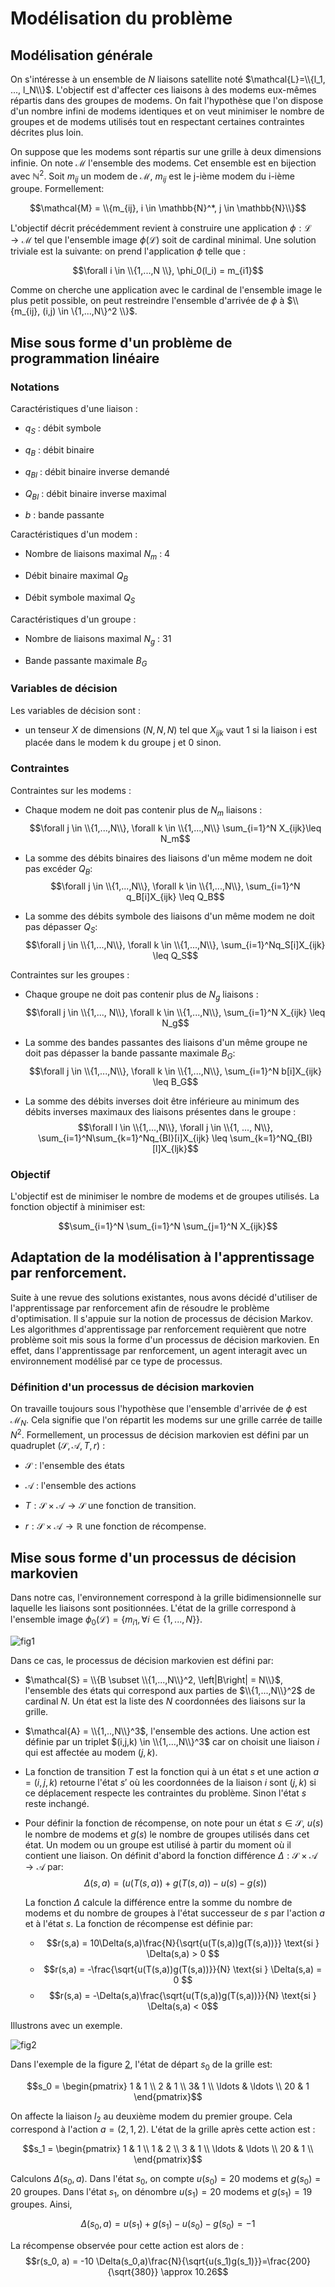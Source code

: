 Modélisation du problème
========================

Modélisation générale
---------------------

On s'intéresse à un ensemble de $N$ liaisons satellite noté
$\mathcal{L}=\\{l_1, ..., l_N\\}$. L'objectif est d'affecter ces liaisons à des
modems eux-mêmes répartis dans des groupes de modems. On fait
l'hypothèse que l'on dispose d'un nombre infini de modems identiques et
on veut minimiser le nombre de groupes et de modems utilisés tout en
respectant certaines contraintes décrites plus loin.

On suppose que les modems sont répartis sur une grille à deux dimensions
infinie. On note $\mathcal{M}$ l'ensemble des modems. Cet ensemble est en
bijection avec $\mathbb{N}^2$. Soit $m_{ij}$ un modem de $\mathcal{M}$,
$m_{ij}$ est le j-ième modem du i-ième groupe. Formellement:

$$\mathcal{M} = \\{m_{ij}, i \in \mathbb{N}^*, j \in \mathbb{N}\\}$$

L'objectif décrit précédemment revient à construire une application
$\phi :  \mathcal{L} \rightarrow \mathcal{M}$ tel que l'ensemble image $\phi(\mathcal{L})$
soit de cardinal minimal. Une solution triviale est la suivante: on
prend l'application $\phi$ telle que :

$$\forall i \in \\{1,...,N \\}, \phi_0(l_i) = m_{i1}$$

Comme on cherche une application avec le cardinal de l'ensemble image le
plus petit possible, on peut restreindre l'ensemble d'arrivée de $\phi$
à $\\{m_{ij},  (i,j) \in \{1,...,N\}^2 \\}$.

Mise sous forme d'un problème de programmation linéaire
-------------------------------------------------------

### Notations

Caractéristiques d'une liaison :

-   $q_{S}$ : débit symbole

-   $q_{B}$ : débit binaire

-   $q_{BI}$ : débit binaire inverse demandé

-   $Q_{BI}$ : débit binaire inverse maximal

-   $b$ : bande passante

Caractéristiques d'un modem :

-   Nombre de liaisons maximal $N_m$ : 4

-   Débit binaire maximal $Q_{B}$

-   Débit symbole maximal $Q_{S}$

Caractéristiques d'un groupe :

-   Nombre de liaisons maximal $N_g$ : 31

-   Bande passante maximale $B_G$

### Variables de décision

Les variables de décision sont :

-   un tenseur $X$ de dimensions $(N,N,N)$ tel que $X_{ijk}$ vaut 1 si
    la liaison i est placée dans le modem k du groupe j et 0 sinon.

### Contraintes

Contraintes sur les modems :

-   Chaque modem ne doit pas contenir plus de $N_m$ liaisons :
    $$\forall j \in \\{1,...,N\\}, \forall k \in \\{1,...,N\\} \sum_{i=1}^N X_{ijk}\leq N_m$$

-   La somme des débits binaires des liaisons d'un même modem ne doit
    pas excéder $Q_B$:
    $$\forall j \in \\{1,...,N\\}, \forall k \in \\{1,...,N\\}, \sum_{i=1}^N q_B[i]X_{ijk} \leq Q_B$$

-   La somme des débits symbole des liaisons d'un même modem ne doit pas
    dépasser $Q_S$:
    $$\forall j \in \\{1,...,N\\}, \forall k \in \\{1,...,N\\}, \sum_{i=1}^Nq_S[i]X_{ijk} \leq Q_S$$

Contraintes sur les groupes :

-   Chaque groupe ne doit pas contenir plus de $N_g$ liaisons :
    $$\forall j \in \\{1,..., N\\}, \forall k \in \\{1,...,N\\}, \sum_{i=1}^N X_{ijk} \leq N_g$$

-   La somme des bandes passantes des liaisons d'un même groupe ne doit
    pas dépasser la bande passante maximale $B_G$:
    $$\forall j \in \\{1,...,N\\}, \forall k \in \\{1,...,N\\}, \sum_{i=1}^N b[i]X_{ijk} \leq B_G$$

-   La somme des débits inverses doit être inférieure au minimum des
    débits inverses maximaux des liaisons présentes dans le groupe :
    $$\forall l \in \\{1,...,N\\}, \forall j \in \\{1, ..., N\\}, \sum_{i=1}^N\sum_{k=1}^Nq_{BI}[i]X_{ijk} \leq \sum_{k=1}^NQ_{BI}[l]X_{ljk}$$

### Objectif

L'objectif est de minimiser le nombre de modems et de groupes utilisés.
La fonction objectif à minimiser est:

$$\sum_{i=1}^N \sum_{i=1}^N \sum_{j=1}^N X_{ijk}$$

Adaptation de la modélisation à l'apprentissage par renforcement.
-----------------------------------------------------------------

Suite à une revue des solutions existantes, nous avons décidé d'utiliser
de l'apprentissage par renforcement afin de résoudre le problème
d'optimisation. Il s'appuie sur la notion de processus de décision
Markov. Les algorithmes d'apprentissage par renforcement requièrent que
notre problème soit mis sous la forme d'un processus de décision
markovien. En effet, dans l'apprentissage par renforcement, un agent
interagit avec un environnement modélisé par ce type de processus.

### Définition d'un processus de décision markovien

On travaille toujours sous l'hypothèse que l'ensemble d'arrivée de
$\phi$ est $\mathcal{M}_N$. Cela signifie que l'on répartit les modems
sur une grille carrée de taille $N^2$. Formellement, un processus de
décision markovien est défini par un quadruplet
$(\mathcal{S}, \mathcal{A}, T, r)$ :

-   $\mathcal{S}$ : l'ensemble des états

-   $\mathcal{A}$ : l'ensemble des actions

-   $T : \mathcal{S} \times \mathcal{A} \rightarrow \mathcal{S}$ une fonction
    de transition.

-   $r : \mathcal{S} \times \mathcal{A} \rightarrow \mathbb{R}$ une
    fonction de récompense.

Mise sous forme d'un processus de décision markovien
----------------------------------------------------

Dans notre cas, l'environnement correspond à la grille bidimensionnelle
sur laquelle les liaisons sont positionnées. L'état de la grille
correspond à l'ensemble image
$\phi_0(\mathcal{L}) = \{m_{i1}, \forall i \in \{1,...,N\}\}$.

![fig1](images/grid1.png)

Dans ce cas, le processus de décision markovien est défini par:

-   $\mathcal{S} = \\{B \subset \\{1,...,N\\}^2, \left|B\right| = N\\}$,
    l'ensemble des états qui correspond aux parties de $\\{1,...,N\\}^2$
    de cardinal $N$. Un état est la liste des $N$ coordonnées des
    liaisons sur la grille.

-   $\mathcal{A} = \\{1,..,N\\}^3$, l'ensemble des actions. Une action est
    définie par un triplet $(i,j,k) \in \\{1,...,N\\}^3$ car on choisit
    une liaison $i$ qui est affectée au modem $(j, k)$.

-   La fonction de transition $T$ est la fonction qui à un état $s$ et
    une action $a = (i,j,k)$ retourne l'état $s'$ où les coordonnées de
    la liaison $i$ sont $(j,k)$ si ce déplacement respecte les
    contraintes du problème. Sinon l'état $s$ reste inchangé.

-   Pour définir la fonction de récompense, on note pour un état
    $s\in \mathcal{S}$, $u(s)$ le nombre de modems et $g(s)$ le nombre de
    groupes utilisés dans cet état. Un modem ou un groupe est utilisé à
    partir du moment où il contient une liaison. On définit d'abord la
    fonction différence
    $\Delta :  \mathcal{S} \times \mathcal{A} \rightarrow \mathcal{A}$ par:
    $$\Delta (s,a) = \left(u(T(s,a)) + g(T(s,a)) - u(s) - g(s)\right)$$

    La fonction $\Delta$ calcule la différence entre la somme du nombre
    de modems et du nombre de groupes à l'état successeur de $s$ par
    l'action $a$ et à l'état $s$. La fonction de récompense est définie
    par: 
    
    - $$r(s,a) = 10\Delta(s,a)\frac{N}{\sqrt{u(T(s,a))g(T(s,a))}} \text{si } \Delta(s,a) > 0 $$
    - $$r(s,a) = -\frac{\sqrt{u(T(s,a))g(T(s,a))}}{N} \text{si } \Delta(s,a) = 0 $$
    - $$r(s,a) =  -\Delta(s,a)\frac{\sqrt{u(T(s,a))g(T(s,a))}}{N}  \text{si } \Delta(s,a) < 0$$

Illustrons avec un exemple.

![fig2](images/grid2.png)

Dans l'exemple de la figure [2](#fig2), l'état de départ $s_0$ de la grille est:

$$s_0 = \begin{pmatrix}
    1 & 1 \\
    2 & 1 \\
    3& 1 \\
    \ldots & \ldots \\
    20 & 1 
\end{pmatrix}$$

On affecte la liaison $l_2$ au deuxième modem du premier groupe. Cela
correspond à l'action $a = (2,1,2)$. L'état de la grille après cette
action est :

$$s_1 = \begin{pmatrix}
    1 & 1 \\
    1 & 2 \\
    3 & 1 \\
    \ldots & \ldots \\
    20 & 1 \\
\end{pmatrix}$$ 

Calculons $\Delta(s_0, a)$. Dans l'état $s_0$, on compte
$u(s_0) = 20$ modems et $g(s_0) = 20$ groupes. Dans l'état $s_1$, on
dénombre $u(s_1) = 20$ modems et $g(s_1) = 19$ groupes. Ainsi,

$$\Delta(s_0, a)  = u(s_1) + g(s_1) - u(s_0) - g(s_0) = -1$$

La récompense observée pour cette action est alors de :
$$r(s_0, a) = -10 \Delta(s_0,a)\frac{N}{\sqrt{u(s_1)g(s_1)}}=\frac{200}{\sqrt{380}} \approx 10.26$$

